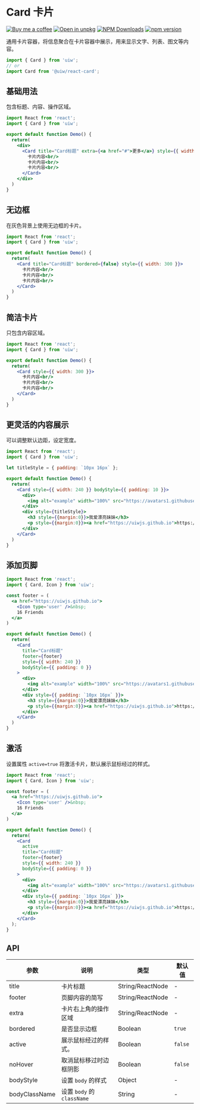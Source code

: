 Card 卡片
===

[![Buy me a coffee](https://img.shields.io/badge/Buy%20me%20a%20coffee-048754?logo=buymeacoffee)](https://jaywcjlove.github.io/#/sponsor)
[![Open in unpkg](https://img.shields.io/badge/Open%20in-unpkg-blue)](https://uiwjs.github.io/npm-unpkg/#/pkg/@uiw/react-card/file/README.md)
[![NPM Downloads](https://img.shields.io/npm/dm/@uiw/react-card.svg?style=flat)](https://www.npmjs.com/package/@uiw/react-card)
[![npm version](https://img.shields.io/npm/v/@uiw/react-card.svg?label=@uiw/react-card)](https://npmjs.com/@uiw/react-card)

通用卡片容器，将信息聚合在卡片容器中展示，用来显示文字、列表、图文等内容。

```jsx
import { Card } from 'uiw';
// or
import Card from '@uiw/react-card';
```

## 基础用法

包含标题、内容、操作区域。

```jsx mdx:preview&bg=#fff
import React from 'react';
import { Card } from 'uiw';

export default function Demo() {
  return(
    <div>
      <Card title="Card标题" extra={<a href="#">更多</a>} style={{ width: 300 }}>
        卡片内容<br/>
        卡片内容<br/>
        卡片内容<br/>
      </Card>
    </div>
  )
}
```

## 无边框

在灰色背景上使用无边框的卡片。

```jsx mdx:preview
import React from 'react';
import { Card } from 'uiw';

export default function Demo() {
  return(
    <Card title="Card标题" bordered={false} style={{ width: 300 }}>
      卡片内容<br/>
      卡片内容<br/>
      卡片内容<br/>
    </Card>
  )
}
```

## 简洁卡片

只包含内容区域。

```jsx mdx:preview
import React from 'react';
import { Card } from 'uiw';

export default function Demo() {
  return(
    <Card style={{ width: 300 }}>
      卡片内容<br/>
      卡片内容<br/>
      卡片内容<br/>
    </Card>
  )
}
```

## 更灵活的内容展示

可以调整默认边距，设定宽度。

```jsx mdx:preview
import React from 'react';
import { Card } from 'uiw';

let titleStyle = { padding: `10px 16px` };

export default function Demo() {
  return(
    <Card style={{ width: 240 }} bodyStyle={{ padding: 10 }}>
      <div>
        <img alt="example" width="100%" src="https://avatars1.githubusercontent.com/u/1680273?v=4" />
      </div>
      <div style={titleStyle}>
        <h3 style={{margin:0}}>我爱漂亮妹妹</h3>
        <p style={{margin:0}}><a href="https://uiwjs.github.io">https://uiwjs.github.io</a></p>
      </div>
    </Card>
  )
}
```

## 添加页脚

```jsx mdx:preview
import React from 'react';
import { Card, Icon } from 'uiw';

const footer = (
  <a href="https://uiwjs.github.io">
    <Icon type='user' />&nbsp;
    16 Friends
  </a>
)

export default function Demo() {
  return(
    <Card
      title="Card标题"
      footer={footer}
      style={{ width: 240 }} 
      bodyStyle={{ padding: 0 }}
    >
      <div>
        <img alt="example" width="100%" src="https://avatars1.githubusercontent.com/u/1680273?v=4" />
      </div>
      <div style={{ padding: `10px 16px` }}>
        <h3 style={{margin:0}}>我爱漂亮妹妹</h3>
        <p style={{margin:0}}><a href="https://uiwjs.github.io">https://uiwjs.github.io</a></p>
      </div>
    </Card>
  )
}
```

## 激活

设置属性 `active=true` 将激活卡片，默认展示鼠标经过的样式。

```jsx mdx:preview
import React from 'react';
import { Card, Icon } from 'uiw';

const footer = (
  <a href="https://uiwjs.github.io">
    <Icon type='user' />&nbsp;
    16 Friends
  </a>
)

export default function Demo() {
  return(
    <Card
      active
      title="Card标题"
      footer={footer}
      style={{ width: 240 }} 
      bodyStyle={{ padding: 0 }}
    >
      <div>
        <img alt="example" width="100%" src="https://avatars1.githubusercontent.com/u/1680273?v=4" />
      </div>
      <div style={{ padding: `10px 16px` }}>
        <h3 style={{margin:0}}>我爱漂亮妹妹</h3>
        <p style={{margin:0}}><a href="https://uiwjs.github.io">https://uiwjs.github.io</a></p>
      </div>
    </Card>
  );
}
```

## API

| 参数 | 说明 | 类型 | 默认值 |
|--------- |-------- |--------- |-------- |
| title | 卡片标题 | String/ReactNode | - |
| footer | 页脚内容的简写 | String/ReactNode | - |
| extra | 卡片右上角的操作区域 | String/ReactNode | - |
| bordered | 是否显示边框 | Boolean | `true` |
| active | 展示鼠标经过的样式。 | Boolean | `false` |
| noHover | 取消鼠标移过时边框阴影 | Boolean | `false` |
| bodyStyle | 设置 `body` 的样式 | Object | - |
| bodyClassName | 设置 `body` 的 `className` | String | - |